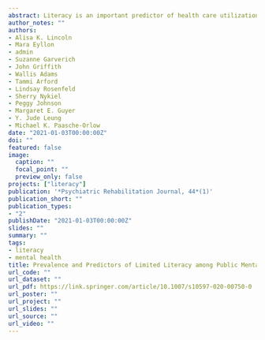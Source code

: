 ```yaml
---
abstract: Literacy is an important predictor of health care utilization and outcomes. We examine literacy among people seeking care in a state funded mental health clinic (Site 1) and a safety-net hospital clinic (Site 2). Limited literacy was defined as literacy at or below the 8th grade level. At Site 1, 53% of participants had limited reading literacy and 78% had limited aural literacy. At Site 2, 72% had limited reading and 90% had limited aural literacy. Regression analyses examined associations among limited literacy and psychiatric, neurocognitive and sociodemographic characteristics. Few associations among psychiatric and neurocognitive factors, and literacy were found. At Site 2, black and “other” race participants had higher odds for limited literacy compared to white participants suggesting that limited literacy may be an under-examined mechanism in understanding racial disparities in mental health. Work is needed to understand the relationships among literacy, mental health and mental health care.
author_notes: ""
authors:
- Alisa K. Lincoln
- Mara Eyllon
- admin
- Suzanne Garverich
- John Griffith
- Wallis Adams
- Tammi Arford
- Lindsay Rosenfeld
- Sherry Nykiel
- Peggy Johnson
- Margaret E. Guyer
- Y. Jude Leung
- Michael K. Paasche-Orlow
date: "2021-01-03T00:00:00Z"
doi: ""
featured: false
image:
  caption: ""
  focal_point: ""
  preview_only: false
projects: ["literacy"]
publication: '*Psychiatric Rehabilitation Journal, 44*(1)'
publication_short: ""
publication_types:
- "2"
publishDate: "2021-01-03T00:00:00Z"
slides: ""
summary: ""
tags:
- literacy
- mental health
title: Prevalence and Predictors of Limited Literacy among Public Mental Health Service Users
url_code: ""
url_dataset: ""
url_pdf: https://link.springer.com/article/10.1007/s10597-020-00750-0
url_poster: ""
url_project: ""
url_slides: ""
url_source: ""
url_video: ""
---
```

